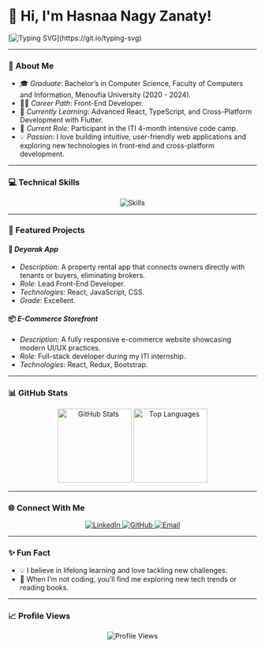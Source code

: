 # 👋 Hi, I'm Hasnaa Nagy Zanaty!

[![Typing SVG](https://readme-typing-svg.herokuapp.com?font=Fira+Code&size=25&pause=1000&color=4A90E2&center=true&width=800&lines=Welcome+to+my+GitHub!;I+am+a+Front-End+Developer;Graduated+in+2024;Currently+at+ITI+4-month+internship;Passionate+about+coding+%26+learning!)](https://git.io/typing-svg)

---

### 🚀 About Me

- 🎓 *Graduate*: Bachelor’s in Computer Science, Faculty of Computers and Information, Menoufia University (2020 - 2024).  
- 🧑‍💻 *Career Path*: Front-End Developer.  
- 🌱 *Currently Learning*: Advanced React, TypeScript, and Cross-Platform Development with Flutter.  
- 💼 *Current Role*: Participant in the ITI 4-month intensive code camp.  
- 💡 *Passion*: I love building intuitive, user-friendly web applications and exploring new technologies in front-end and cross-platform development.  

---

### 💻 Technical Skills

<div align="center">
  <img src="https://skillicons.dev/icons?i=html,css,js,react,typescript,flutter,git,github,figma,vscode&theme=dark" alt="Skills" />
</div>

---

### 🌟 Featured Projects

#### 🏡 *Deyarak App*
- *Description*: A property rental app that connects owners directly with tenants or buyers, eliminating brokers.  
- *Role*: Lead Front-End Developer.  
- *Technologies*: React, JavaScript, CSS.  
- *Grade*: Excellent.  

#### 📦 *E-Commerce Storefront*
- *Description*: A fully responsive e-commerce website showcasing modern UI/UX practices.  
- *Role*: Full-stack developer during my ITI internship.  
- *Technologies*: React, Redux, Bootstrap.  

---

### 📊 GitHub Stats

<div align="center">
  <img src="https://github-readme-stats.vercel.app/api?username=hasnaanagy&show_icons=true&theme=radical" alt="GitHub Stats" height="150"/>
  <img src="https://github-readme-stats.vercel.app/api/top-langs/?username=hasnaanagy&layout=compact&theme=radical" alt="Top Languages" height="150"/>
</div>

---

### 🌐 Connect With Me

<div align="center">
  <a href="https://www.linkedin.com/in/hasnaa-zanaty">
    <img src="https://img.shields.io/badge/LinkedIn-0077B5?logo=linkedin&logoColor=white&style=for-the-badge" alt="LinkedIn" />
  </a>
  <a href="https://github.com/hasnaa-nagy">
    <img src="https://img.shields.io/badge/GitHub-181717?logo=github&logoColor=white&style=for-the-badge" alt="GitHub" />
  </a>
  <a href="mailto:hasnaa.n.zanaty@gmail.com">
    <img src="https://img.shields.io/badge/Email-D14836?logo=gmail&logoColor=white&style=for-the-badge" alt="Email" />
  </a>
</div>

---

### ✨ Fun Fact

- 💡 I believe in lifelong learning and love tackling new challenges.  
- 🌟 When I’m not coding, you’ll find me exploring new tech trends or reading books.  

---

### 📈 Profile Views

<div align="center">
  <img src="https://komarev.com/ghpvc/?username=hasnaa-nagy&color=blue" alt="Profile Views" />
</div>
